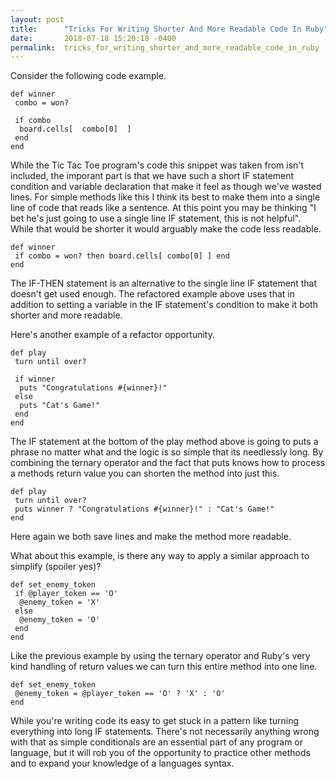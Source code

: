 ```yaml
---
layout: post
title:      "Tricks For Writing Shorter And More Readable Code In Ruby"
date:       2018-07-18 15:20:18 -0400
permalink:  tricks_for_writing_shorter_and_more_readable_code_in_ruby
---
```



<p>Consider the following code example.</p>

```
def winner
 combo = won?

 if combo
  board.cells[  combo[0]  ] 
 end
end
```

<p> While the Tic Tac Toe program's code this snippet was taken from isn't included, the imporant part is that we have such a short IF statement condition and variable declaration that make it feel as though we've wasted lines. For simple methods like this I think its best to make them into a single line of code that reads like a sentence. At this point you may be thinking "I bet he's just going to use a single line IF statement, this is not helpful". While that would be shorter it would arguably make the code less readable.​</p>

```
def winner
 if combo = won? then board.cells[ combo[0] ] end
end
```

<p> The IF-THEN statement is an alternative to the single line IF statement that doesn't get used enough. The refactored example above uses that in addition to setting a variable in the IF statement's condition to make it both shorter and more readable. </p>

<p> Here's another example of a refactor opportunity. </p>

```
def play
 turn until over?

 if winner
  puts "Congratulations #{winner}!" 
 else
  puts "Cat's Game!"
 end
end
```

<p> The IF statement at the bottom of the play method above is going to puts a phrase no matter what and the logic is so simple that its needlessly long. By combining the ternary operator and the fact that puts knows how to process a methods return value you can shorten the method into just this. </p>

```
def play
 turn until over?
 puts winner ? "Congratulations #{winner}!" : "Cat's Game!"
end
```

<p> Here again we both save lines and make the method more readable. </p>

<p> What about this example, is there any way to apply a similar approach to simplify (spoiler yes)? </p>

```
def set_enemy_token
 if @player_token == 'O'
  @enemy_token = 'X'
 else 
  @enemy_token = 'O'
 end
end
```

<p> Like the previous example by using the ternary operator and Ruby's very kind handling of return values we can turn this entire method into one line. </p>

```
def set_enemy_token
 @enemy_token = @player_token == 'O' ? 'X' : 'O'
end
```

<p> While you're writing code its easy to get stuck in a pattern like turning everything into long IF statements. There's not necessarily anything wrong with that as simple conditionals are an essential part of any program or language, but it will rob you of the opportunity to practice other methods and to expand your knowledge of a languages syntax.​</p>



